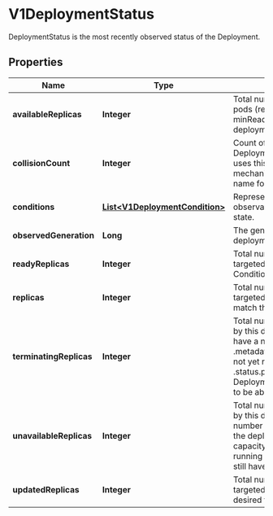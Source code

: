 

# V1DeploymentStatus

DeploymentStatus is the most recently observed status of the Deployment.
## Properties

Name | Type | Description | Notes
------------ | ------------- | ------------- | -------------
**availableReplicas** | **Integer** | Total number of available non-terminating pods (ready for at least minReadySeconds) targeted by this deployment. |  [optional]
**collisionCount** | **Integer** | Count of hash collisions for the Deployment. The Deployment controller uses this field as a collision avoidance mechanism when it needs to create the name for the newest ReplicaSet. |  [optional]
**conditions** | [**List&lt;V1DeploymentCondition&gt;**](V1DeploymentCondition.md) | Represents the latest available observations of a deployment&#39;s current state. |  [optional]
**observedGeneration** | **Long** | The generation observed by the deployment controller. |  [optional]
**readyReplicas** | **Integer** | Total number of non-terminating pods targeted by this Deployment with a Ready Condition. |  [optional]
**replicas** | **Integer** | Total number of non-terminating pods targeted by this deployment (their labels match the selector). |  [optional]
**terminatingReplicas** | **Integer** | Total number of terminating pods targeted by this deployment. Terminating pods have a non-null .metadata.deletionTimestamp and have not yet reached the Failed or Succeeded .status.phase.  This is an alpha field. Enable DeploymentReplicaSetTerminatingReplicas to be able to use this field. |  [optional]
**unavailableReplicas** | **Integer** | Total number of unavailable pods targeted by this deployment. This is the total number of pods that are still required for the deployment to have 100% available capacity. They may either be pods that are running but not yet available or pods that still have not been created. |  [optional]
**updatedReplicas** | **Integer** | Total number of non-terminating pods targeted by this deployment that have the desired template spec. |  [optional]



